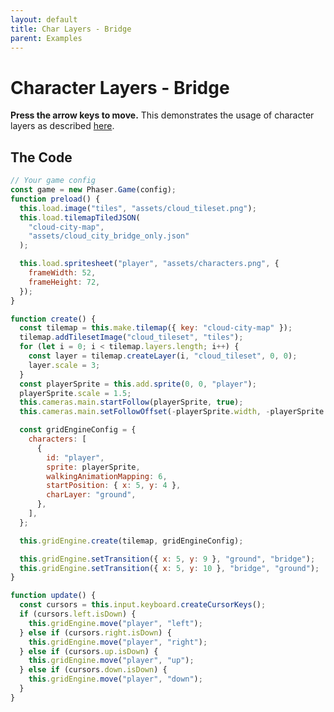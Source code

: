 ```yaml
---
layout: default
title: Char Layers - Bridge
parent: Examples
---
```


# Character Layers - Bridge

**Press the arrow keys to move.** This demonstrates the usage of character layers as described [here](../features/character-layers).

<div id="game"></div>

<script src="js/phaser.min.js"></script>
<script src="js/grid-engine-2.18.0.min.js"></script>
<script src="js/getBasicConfig.js"></script>

<script>
  const config = getBasicConfig(preload, create, update);
  const game = new Phaser.Game(config);

  function preload () {
    this.load.image("tiles", "assets/cloud_tileset.png");
    this.load.tilemapTiledJSON("cloud-city-map", "assets/cloud_city_bridge_only.json");

    this.load.spritesheet("player", "assets/characters.png", {
      frameWidth: 52,
      frameHeight: 72,
    });
  }

  function create () {
    const tilemap = this.make.tilemap({ key: "cloud-city-map" });
    tilemap.addTilesetImage("cloud_tileset", "tiles");
    for (let i = 0; i < tilemap.layers.length; i++) {
      const layer = tilemap.createLayer(i, "cloud_tileset", 0, 0);
      layer.scale = 3;
    }
    const playerSprite = this.add.sprite(0, 0, "player");
    playerSprite.scale = 1.5;
    this.cameras.main.startFollow(playerSprite, true);
    this.cameras.main.setFollowOffset(- (playerSprite.width), -(playerSprite.height));

    const gridEngineConfig = {
      characters: [
        {
          id: "player",
          sprite: playerSprite,
          walkingAnimationMapping: 6,
          startPosition: {x: 5, y: 4},
          charLayer: "ground",
        },
      ],
    };

    this.gridEngine.create(tilemap, gridEngineConfig);

    this.gridEngine.setTransition({x: 5, y:9}, 'ground', 'bridge');
    this.gridEngine.setTransition({x: 5, y:10}, 'bridge', 'ground');
  }

  function update () {
    const cursors = this.input.keyboard.createCursorKeys();
    if (cursors.left.isDown) {
      this.gridEngine.move("player", "left");
    } else if (cursors.right.isDown) {
      this.gridEngine.move("player", "right");
    } else if (cursors.up.isDown) {
      this.gridEngine.move("player", "up");
    } else if (cursors.down.isDown) {
      this.gridEngine.move("player", "down");
    }
  }
</script>

## The Code

```javascript
// Your game config
const game = new Phaser.Game(config);
function preload() {
  this.load.image("tiles", "assets/cloud_tileset.png");
  this.load.tilemapTiledJSON(
    "cloud-city-map",
    "assets/cloud_city_bridge_only.json"
  );

  this.load.spritesheet("player", "assets/characters.png", {
    frameWidth: 52,
    frameHeight: 72,
  });
}

function create() {
  const tilemap = this.make.tilemap({ key: "cloud-city-map" });
  tilemap.addTilesetImage("cloud_tileset", "tiles");
  for (let i = 0; i < tilemap.layers.length; i++) {
    const layer = tilemap.createLayer(i, "cloud_tileset", 0, 0);
    layer.scale = 3;
  }
  const playerSprite = this.add.sprite(0, 0, "player");
  playerSprite.scale = 1.5;
  this.cameras.main.startFollow(playerSprite, true);
  this.cameras.main.setFollowOffset(-playerSprite.width, -playerSprite.height);

  const gridEngineConfig = {
    characters: [
      {
        id: "player",
        sprite: playerSprite,
        walkingAnimationMapping: 6,
        startPosition: { x: 5, y: 4 },
        charLayer: "ground",
      },
    ],
  };

  this.gridEngine.create(tilemap, gridEngineConfig);

  this.gridEngine.setTransition({ x: 5, y: 9 }, "ground", "bridge");
  this.gridEngine.setTransition({ x: 5, y: 10 }, "bridge", "ground");
}

function update() {
  const cursors = this.input.keyboard.createCursorKeys();
  if (cursors.left.isDown) {
    this.gridEngine.move("player", "left");
  } else if (cursors.right.isDown) {
    this.gridEngine.move("player", "right");
  } else if (cursors.up.isDown) {
    this.gridEngine.move("player", "up");
  } else if (cursors.down.isDown) {
    this.gridEngine.move("player", "down");
  }
}
```
